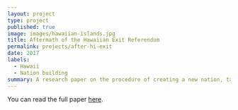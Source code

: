 ```yaml
---
layout: project
type: project
published: true
image: images/hawaiian-islands.jpg
title: Aftermath of the Hawaiian Exit Referendum
permalink: projects/after-hi-exit
date: 2017
labels:
  - Hawaii
  - Nation building
summary: A research paper on the procedure of creating a new nation, taken from the perspective of a fictional newly-independent Hawaii.
---
```


You can read the full paper <a href="https://gdoc.pub/doc/e/2PACX-1vRB-zOjAJlhKVKr9Qg5w1adrkox5kbuexL74KmmpCixgx6V6K3VDkA1yiHITE_EPAv5FqFMyBrniv86"></i>here</a>.
